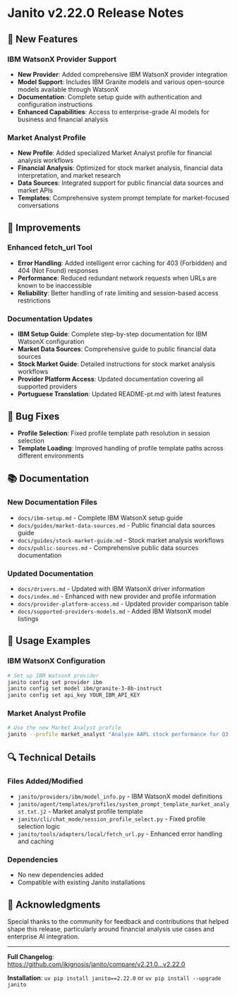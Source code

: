 # Janito v2.22.0 Release Notes

## 🚀 New Features

### IBM WatsonX Provider Support
- **New Provider**: Added comprehensive IBM WatsonX provider integration
- **Model Support**: Includes IBM Granite models and various open-source models available through WatsonX
- **Documentation**: Complete setup guide with authentication and configuration instructions
- **Enhanced Capabilities**: Access to enterprise-grade AI models for business and financial analysis

### Market Analyst Profile
- **New Profile**: Added specialized Market Analyst profile for financial analysis workflows
- **Financial Analysis**: Optimized for stock market analysis, financial data interpretation, and market research
- **Data Sources**: Integrated support for public financial data sources and market APIs
- **Templates**: Comprehensive system prompt template for market-focused conversations

## 🔧 Improvements

### Enhanced fetch_url Tool
- **Error Handling**: Added intelligent error caching for 403 (Forbidden) and 404 (Not Found) responses
- **Performance**: Reduced redundant network requests when URLs are known to be inaccessible
- **Reliability**: Better handling of rate limiting and session-based access restrictions

### Documentation Updates
- **IBM Setup Guide**: Complete step-by-step documentation for IBM WatsonX configuration
- **Market Data Sources**: Comprehensive guide to public financial data sources
- **Stock Market Guide**: Detailed instructions for stock market analysis workflows
- **Provider Platform Access**: Updated documentation covering all supported providers
- **Portuguese Translation**: Updated README-pt.md with latest features

## 🐛 Bug Fixes

- **Profile Selection**: Fixed profile template path resolution in session selection
- **Template Loading**: Improved handling of profile template paths across different environments

## 📚 Documentation

### New Documentation Files
- `docs/ibm-setup.md` - Complete IBM WatsonX setup guide
- `docs/guides/market-data-sources.md` - Public financial data sources guide
- `docs/guides/stock-market-guide.md` - Stock market analysis workflows
- `docs/public-sources.md` - Comprehensive public data sources documentation

### Updated Documentation
- `docs/drivers.md` - Updated with IBM WatsonX driver information
- `docs/index.md` - Enhanced with new provider and profile information
- `docs/provider-platform-access.md` - Updated provider comparison table
- `docs/supported-providers-models.md` - Added IBM WatsonX model listings

## 🎯 Usage Examples

### IBM WatsonX Configuration
```bash
# Set up IBM WatsonX provider
janito config set provider ibm
janito config set model ibm/granite-3-8b-instruct
janito config set api_key YOUR_IBM_API_KEY
```

### Market Analyst Profile
```bash
# Use the new Market Analyst profile
janito --profile market_analyst "Analyze AAPL stock performance for Q3 2024"
```

## 🔍 Technical Details

### Files Added/Modified
- `janito/providers/ibm/model_info.py` - IBM WatsonX model definitions
- `janito/agent/templates/profiles/system_prompt_template_market_analyst.txt.j2` - Market analyst profile template
- `janito/cli/chat_mode/session_profile_select.py` - Fixed profile selection logic
- `janito/tools/adapters/local/fetch_url.py` - Enhanced error handling and caching

### Dependencies
- No new dependencies added
- Compatible with existing Janito installations

## 🎉 Acknowledgments

Special thanks to the community for feedback and contributions that helped shape this release, particularly around financial analysis use cases and enterprise AI integration.

---

**Full Changelog**: https://github.com/ikignosis/janito/compare/v2.21.0...v2.22.0

**Installation**: `uv pip install janito==2.22.0` or `uv pip install --upgrade janito`